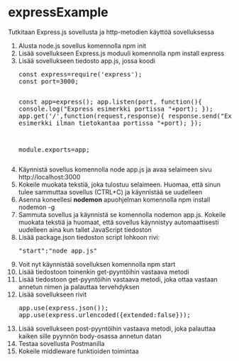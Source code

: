# expressExample

Tutkitaan Express.js sovellusta ja http-metodien käyttöä sovelluksessa

<ol>
<li>Alusta node.js sovellus komennolla npm init</li>
<li>Lisää sovellukseen Express.js moduuli komennolla npm install express</li>
<li>Lisää sovellukseen tiedosto app.js, jossa koodi 
<pre>
const express=require('express');
const port=3000;

const app=express();
app.listen(port, function(){
    console.log("Express esimerkki portissa "+port);
});
app.get('/',function(request,response){
    response.send("Express API esimerkki ilman tietokantaa portissa "+port);
});

module.exports=app;
</pre>
</li>
<li>Käynnistä sovellus komennolla node app.js ja avaa selaimeen sivu http://localhost:3000</li>
<li>Kokeile muokata tekstiä, joka tulostuu selaimeen. Huomaa, että sinun tulee sammuttaa sovellus (CTRL+C) ja käynnistää se uudelleen</li>
<li>Asenna koneellesi <b>nodemon</b> apuohjelman komennolla npm install nodemon -g </li>
<li>Sammuta sovellus ja käynnistä se komennolla nodemon app.js. Kokeile muokata tekstiä ja huomaat, että sovellus käynnistyy automaattisesti uudelleen aina kun tallet JavaScript tiedoston</li>
<li>Lisää package.json tiedoston script lohkoon rivi: 
<pre>
"start":"node app.js"
</pre>
</li>
<li>Voit nyt käynnistää sovelluksen komennolla npm start</li>
<li>Lisää tiedostoon toinenkin get-pyyntöihin vastaava metodi</li>
<li>Lisää tiedostoon get-pyyntöihin vastaava metodi, joka ottaa vastaan annetun nimen ja palauttaa tervehdyksen</li>
<li>Lisää sovellukseen rivit 
<pre>
app.use(express.json());
app.use(express.urlencoded({extended:false}));
</pre>
</li>
<li>Lisää sovellukseen post-pyyntöihin vastaava metodi, joka palauttaa kaiken sille pyynnön body-osassa annetun datan</li>
<li>Testaa sovellusta Postmanilla</li>
<li>Kokeile middleware funktioiden toimintaa</li>
</ol>